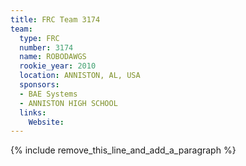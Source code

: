 ```yaml
---
title: FRC Team 3174
team:
  type: FRC
  number: 3174
  name: ROBODAWGS
  rookie_year: 2010
  location: ANNISTON, AL, USA
  sponsors:
  - BAE Systems
  - ANNISTON HIGH SCHOOL
  links:
    Website:
---
```


{% include remove_this_line_and_add_a_paragraph %}
